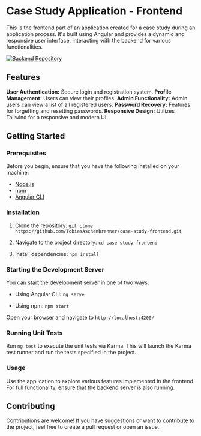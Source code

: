 # Case Study Application - Frontend

This is the frontend part of an application created for a case study during an application process. It's built using Angular and provides a dynamic and responsive user interface, interacting with the backend for various functionalities.

[![Backend Repository](https://img.shields.io/badge/Repository-Backend-blue)](https://github.com/TobiasAschenbrenner/case-study-backend)

## Features

**User Authentication:** Secure login and registration system.
**Profile Management:** Users can view their profiles.
**Admin Functionality:** Admin users can view a list of all registered users.
**Password Recovery:** Features for forgetting and resetting passwords.
**Responsive Design:** Utilizes Tailwind for a responsive and modern UI.

## Getting Started

### Prerequisites

Before you begin, ensure that you have the following installed on your machine:

- [Node.js](https://nodejs.org/)
- [npm](https://www.npmjs.com/)
- [Angular CLI](https://angular.io/cli)

### Installation

1. Clone the repository:
   `git clone https://github.com/TobiasAschenbrenner/case-study-frontend.git`

2. Navigate to the project directory:
   `cd case-study-frontend`

3. Install dependencies:
   `npm install`

### Starting the Development Server

You can start the development server in one of two ways:

- Using Angular CLI:
  `ng serve`

- Using npm:
  `npm start`

Open your browser and navigate to `http://localhost:4200/`

### Running Unit Tests

Run `ng test` to execute the unit tests via Karma. This will launch the Karma test runner and run the tests specified in the project.

### Usage

Use the application to explore various features implemented in the frontend. For full functionality, ensure that the [backend](https://github.com/TobiasAschenbrenner/case-study-backend) server is also running.

## Contributing

Contributions are welcome! If you have suggestions or want to contribute to the project, feel free to create a pull request or open an issue.
